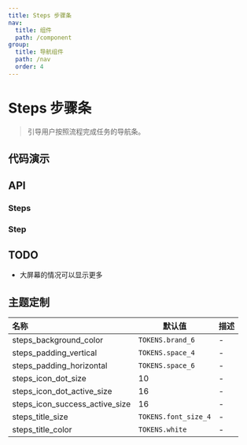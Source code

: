 ```yaml
---
title: Steps 步骤条
nav:
  title: 组件
  path: /component
group:
  title: 导航组件
  path: /nav
  order: 4
---
```


# Steps 步骤条

> 引导用户按照流程完成任务的导航条。

## 代码演示

<code src="./__fixtures__/basic.tsx"></code>

## API

### Steps

<API hideTitle src="./steps.tsx"></API>

### Step

<API hideTitle src="./step.tsx"></API>

## TODO

- 大屏幕的情况可以显示更多

## 主题定制

| 名称                           | 默认值               | 描述 |
| :----------------------------- | -------------------- | ---- |
| steps_background_color         | `TOKENS.brand_6`     | -    |
| steps_padding_vertical         | `TOKENS.space_4`     | -    |
| steps_padding_horizontal       | `TOKENS.space_6`     | -    |
| steps_icon_dot_size            | 10                   | -    |
| steps_icon_dot_active_size     | 16                   | -    |
| steps_icon_success_active_size | 16                   | -    |
| steps_title_size               | `TOKENS.font_size_4` | -    |
| steps_title_color              | `TOKENS.white`       | -    |
